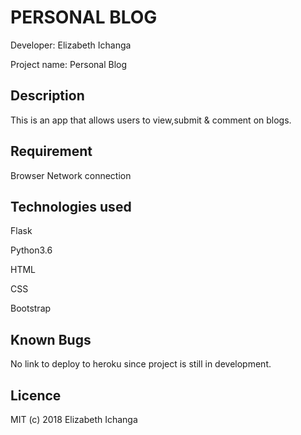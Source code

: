# PERSONAL BLOG

Developer: Elizabeth Ichanga

Project name: Personal Blog

## Description
This is an app that allows users to view,submit & comment on blogs.

## Requirement
Browser
Network connection

## Technologies used
Flask

Python3.6

HTML

CSS

Bootstrap

## Known Bugs
No link to deploy to heroku since project is still in development.


## Licence
MIT (c) 2018 Elizabeth Ichanga

